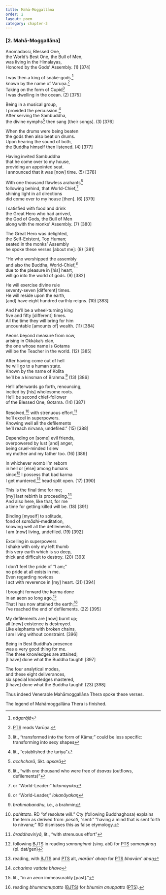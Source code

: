 ```yaml
---
title: Mahā-Moggallāna
order: 2
layout: poem
category: chapter-3
---
```


### \[2. Mahā-Moggallāna\]

Anomadassi, Blessed One,  
the World’s Best One, the Bull of Men,  
was living in the Himalayas,  
Honored by the Gods’ Assembly. (1) \[374\]

I was then a king of snake-gods,[^1]  
known by the name of Varuṇa.[^2]  
Taking on the form of Cupid[^3]  
I was dwelling in the ocean. (2) \[375\]

Being in a musical group,  
I provided the percussion.[^4]  
After serving the Sambuddha,  
the divine nymphs[^5] then sang \[their songs\]. (3) \[376\]

When the drums were being beaten  
the gods then also beat on drums.  
Upon hearing the sound of both,  
the Buddha himself then listened. (4) \[377\]

Having invited Sambuddha  
that he come over to my house,  
providing an appointed seat.  
I announced that it was \[now\] time. (5) \[378\]

With one thousand flawless arahants[^6]  
following behind, that World-Chief,[^7]  
shining light in all directions  
did come over to my house \[then\]. (6) \[379\]

I satisfied with food and drink  
the Great Hero who had arrived,  
the God of Gods, the Bull of Men  
along with the monks’ Assembly. (7) \[380\]

The Great Hero was delighted,  
the Self-Existent, Top Human;  
seated in the monks’ Assembly  
he spoke these verses \[about me\]: (8) \[381\]

“He who worshipped the assembly  
and also the Buddha, World-Chief,[^8]  
due to the pleasure in \[his\] heart,  
will go into the world of gods. (9) \[382\]

He will exercise divine rule  
seventy-seven \[different\] times.  
He will reside upon the earth,  
\[and\] have eight hundred earthly reigns. (10) \[383\]

And he’ll be a wheel-turning king  
five and fifty \[different\] times.  
All the time they will bring for him  
uncountable \[amounts of\] wealth. (11) \[384\]

Aeons beyond measure from now,  
arising in Okkāka’s clan,  
the one whose name is Gotama  
will be the Teacher in the world. (12) \[385\]

After having come out of hell  
he will go to a human state.  
Known by the name of Kolita  
he’ll be a kinsman of Brahma.[^9] (13) \[386\]

He’ll afterwards go forth, renouncing,  
incited by \[his\] wholesome roots.  
He’ll be second chief-follower  
of the Blessed One, Gotama. (14) \[387\]

Resolved,[^10] with strenuous effort,[^11]  
he’ll excel in superpowers.  
Knowing well all the defilements  
he’ll reach nirvana, undefiled.” (15) \[388\]

Depending on \[some\] evil friends,  
overpowered by lust \[and\] anger,  
being cruel-minded I slew  
my mother and my father too. (16) \[389\]

In whichever womb I’m reborn  
in hell or \[else\] among humans  
since[^12] I possess that bad karma  
I get murdered,[^13] head split open. (17) \[390\]

This is the final time for me;  
\[my\] last rebirth is proceeding.[^14]  
And also here, like that, for me  
a time for getting killed will be. (18) \[391\]

Binding \[myself\] to solitude,  
fond of *samādhi*-meditation,  
knowing well all the defilements,  
I am \[now\] living, undefiled. (19) \[392\]

Excelling in superpowers  
I shake with only my left thumb  
this very earth which is so deep,  
thick and difficult to destroy. (20) \[393\]

I don’t feel the pride of “I am;”  
no pride at all exists in me.  
Even regarding novices  
I act with reverence in \[my\] heart. (21) \[394\]

I brought forward the karma done  
in an aeon so long ago.[^15]  
That I has now attained the earth;[^16]  
I’ve reached the end of defilements. (22) \[395\]

My defilements are \[now\] burnt up;  
all \[new\] existence is destroyed.  
Like elephants with broken chains,  
I am living without constraint. \[396\]

Being in Best Buddha’s presence  
was a very good thing for me.  
The three knowledges are attained;  
\[I have\] done what the Buddha taught! \[397\]

The four analytical modes,  
and these eight deliverances,  
six special knowledges mastered,  
\[I have\] done what the Buddha taught! (23) \[398\]

Thus indeed Venerable Mahāmoggallāna Thera spoke these verses.

The legend of Mahāmoggallāna Thera is finished.

[^1]: *nāgarājā*

[^2]: <abbr title="Pali Text Society">PTS</abbr> reads Varūṇa.

[^3]: lit., “transformed into the form of Kāma;” could be less specific: transforming into sexy shapes

[^4]: lit., “established the turiya”

[^5]: *a<span class="diacritics" data-state="on">c</span><span class="no-diacritics" data-state="off">ch</span>charā*, Skt. *apsarā*

[^6]: lit., “with one thousand who were free of *āsavas* (outflows, defilements)”

[^7]: or “World-Leader:” *lokanāyako*

[^8]: or “World-Leader,” *lokanāyakaŋ*

[^9]: *brahmabandhu*, i.e., a brahmin

[^10]: *pahittato*. RD “of resolute will.” Cty (following Buddhaghosa) explains the term as derived from: *peseti*, “sent:” “having a mind that is sent forth to nirvana;” RD dismisses this as false etymology.

[^11]: *āraddhaviriyā*, lit., “with strenuous effort”

[^12]: following <abbr title="Buddha Jayanthi Tripitaka Series">BJTS</abbr> in reading *samanginnā* (sing. abl) for <abbr title="Pali Text Society">PTS</abbr> *samangīnaŋ* (pl. dat/gen)

[^13]: reading, with <abbr title="Buddha Jayanthi Tripitaka Series">BJTS</abbr> and <abbr title="Pali Text Society">PTS</abbr> alt, *marām’ ahaṃ* for <abbr title="Pali Text Society">PTS</abbr> *bhavām’ ahaŋ*

[^14]: *<span class="diacritics" data-state="on">c</span><span class="no-diacritics" data-state="off">ch</span>arimo vattate bhavo*

[^15]: lit., “in an aeon immeasurably \[past\].”

[^16]: reading *bhummanupatto* (<abbr title="Buddha Jayanthi Tripitaka Series">BJTS</abbr>) for *bhumim anuppatto* (<abbr title="Pali Text Society">PTS</abbr>).
